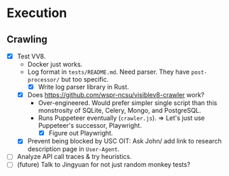 # Execution

## Crawling

- [x] Test VV8.
    - Docker just works.
    - Log format in `tests/README.md`. Need parser.
        They have `post-processor/` but too specific.
        - [x] Write log parser library in Rust.
    - [x] Does <https://github.com/wspr-ncsu/visiblev8-crawler> work?
        - Over-engineered.
            Would prefer simpler single script than this monstrosity of SQLite,
            Celery, Mongo, and PostgreSQL.
        - Runs Puppeteer eventually (`crawler.js`).
            ⇒ Let's just use Puppeteer's successor, Playwright.
            - [x] Figure out Playwright.
    - [x] Prevent being blocked by USC OIT: Ask John/ add link to
        research description page in `User-Agent`.
- [ ] Analyze API call traces & try heuristics.
- [ ] (future) Talk to Jingyuan for not just random monkey tests?
